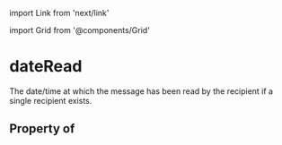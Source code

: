 import Link from 'next/link'
  
import Grid from '@components/Grid'

# dateRead

The date/time at which the message has been read by the recipient if a single recipient exists.

## Property of



